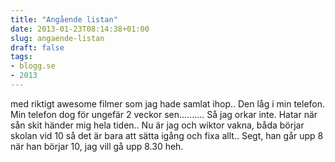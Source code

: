 ```yaml
---
title: "Angående listan"
date: 2013-01-23T08:14:38+01:00
slug: angaende-listan
draft: false
tags:
- blogg.se
- 2013
---
```

med riktigt awesome filmer som jag hade samlat ihop.. Den låg i min telefon. Min telefon dog för ungefär 2 veckor sen.......... Så jag orkar inte. Hatar när sån skit händer mig hela tiden.. Nu är jag och wiktor vakna, båda börjar skolan vid 10 så det är bara att sätta igång och fixa allt.. Segt, han går upp 8 när han börjar 10, jag vill gå upp 8.30 heh.